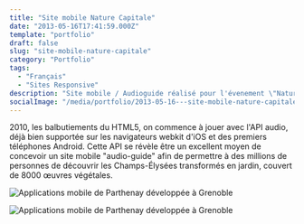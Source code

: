 ```yaml
---
title: "Site mobile Nature Capitale"
date: "2013-05-16T17:41:59.000Z"
template: "portfolio"
draft: false
slug: "site-mobile-nature-capitale"
category: "Portfolio"
tags: 
  - "Français"
  - "Sites Responsive"
description: "Site mobile / Audioguide réalisé pour l'évenement \"Nature capitale\" qui à réuni des millions de visiteurs aux Champs-Élysées, recouvert de 8000 œuvres végétales"
socialImage: "/media/portfolio/2013-05-16---site-mobile-nature-capitale/screenshot-nature-capitale-in-htc-dream-1.jpg"
---
```




2010, les balbutiements du HTML5, on commence à jouer avec l'API audio, déjà bien supportée sur les navigateurs webkit d'iOS et des premiers téléphones Android. Cette API se révèle être un excellent moyen de concevoir un site mobile "audio-guide" afin de permettre à des millions de personnes de découvrir les Champs-Élysées transformés en jardin, couvert de 8000 œuvres végétales.

![Applications mobile de Parthenay développée à Grenoble](/media/portfolio/2013-05-16---site-mobile-nature-capitale/screenshot-nature-capitale-in-htc-dream.png)

![Applications mobile de Parthenay développée à Grenoble](/media/portfolio/2013-05-16---site-mobile-nature-capitale/slider-nature-capitale1.jpg)

